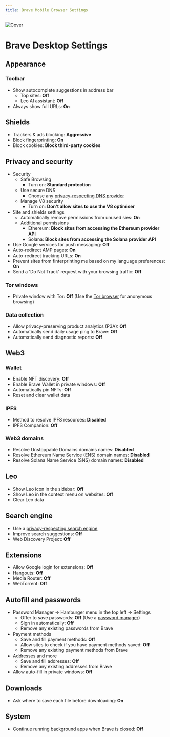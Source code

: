 ```yaml
---
title: Brave Mobile Browser Settings
---
```


![Cover](/assets/covers/brave.png)

# Brave Desktop Settings

## Appearance

### Toolbar

* Show autocomplete suggestions in address bar
  * Top sites: **Off**
  * Leo AI assistant: **Off**
* Always show full URLs: **On**

## Shields

* Trackers & ads blocking: **Aggressive**
* Block fingerprinting: **On**
* Block cookies: **Block third-party cookies**

## Privacy and security

* Security
  * Safe Browsing
    * Turn on: **Standard protection**
  * Use secure DNS
    * Choose any [privacy-respecting DNS provider](/recommendations/providers/dns-resolvers)
  * Manage V8 security
    * Turn on: **Don't allow sites to use the V8 optimiser**
* Site and shields settings
  * Automatically remove permissions from unused sies: **On**
  * Additional permissions
    * Ethereum: **Block sites from accessing the Ethereum provider API**
    * Solana: **Block sites from accessing the Solana provider API**
* Use Google services for push messaging: **Off**
* Auto-redirect AMP pages: **On**
* Auto-redirect tracking URLs: **On**
* Prevent sites from finterprinting me based on my language preferences: **On**
* Send a 'Do Not Track' request with your browsing traffic: **Off**

### Tor windows

* Private window with Tor: **Off** (Use the [Tor browser](/recommendations/internet-browsing/tor-browser) for anonymous browsing)

### Data collection

* Allow privacy-preserving product analytics (P3A): **Off**
* Automatically send daily usage ping to Brave: **Off**
* Automatically send diagnostic reports: **Off**

## Web3

### Wallet

* Enable NFT discovery: **Off**
* Enable Brave Wallet in private windows: **Off**
* Automatically pin NFTs: **Off**
* Reset and clear wallet data

### IPFS

* Method to resolve IPFS resources: **Disabled**
* IPFS Companion: **Off**

### Web3 domains

* Resolve Unstoppable Domains domains names: **Disabled**
* Resolve Ethereum Name Service (ENS) domain names: **Disabled**
* Resolve Solana Name Service (SNS) domain names: **Disabled**

## Leo

* Show Leo icon in the sidebar: **Off**
* Show Leo in the context menu on websites: **Off**
* Clear Leo data

## Search engine

* Use a [privacy-respecting search engine](/recommendations/internet-browsing/search-engines)
* Improve search suggestions: **Off**
* Web Discovery Project: **Off**

## Extensions

* Allow Google login for extensions: **Off**
* Hangouts: **Off**
* Media Router: **Off**
* WebTorrent: **Off**

## Autofill and passwords

* Password Manager -> Hamburger menu in the top left -> Settings
  * Offer to save passwords: **Off** (Use a [password manager](/recommendations/software/password-managers))
  * Sign in automatically: **Off**
  * Remove any existing passwords from Brave
* Payment methods
  * Save and fill payment methods: **Off**
  * Allow sites to check if you have payment methods saved: **Off**
  * Remove any existing payment methods from Brave
* Addresses and more
  * Save and fill addresses: **Off**
  * Remove any existing addresses from Brave
* Allow auto-fill in private windows: **Off**

## Downloads

* Ask where to save each file before downloading: **On**

## System

* Continue running background apps when Brave is closed: **Off**
